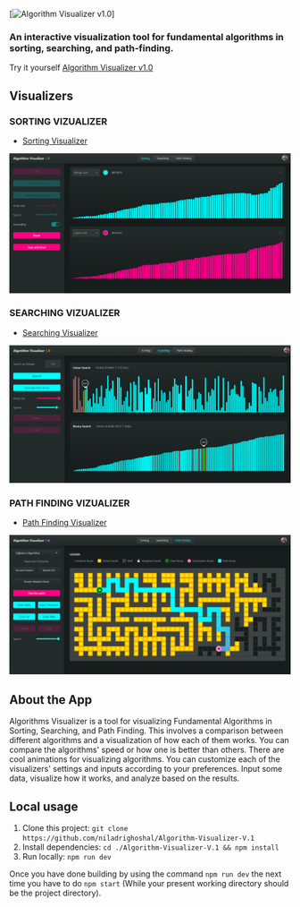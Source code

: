 [![Algorithm Visualizer v1.0](./public/Algorithm-visualizer-banner.gif)]

### An interactive visualization tool for fundamental algorithms in sorting, searching, and path-finding.

Try it yourself [Algorithm Visualizer v1.0](https://ng-algorithm-visualizer.netlify.app{:target="_blank"})

## Visualizers
  ### SORTING VIZUALIZER ###

- [Sorting Visualizer](https://ng-algorithm-visualizer.netlify.app/sorting)

[![Sorting Visualizer](./public/sorting_banner.png)](https://ng-algorithm-visualizer.netlify.app/sorting)

  ### SEARCHING VIZUALIZER ###

- [Searching Visualizer](https://ng-algorithm-visualizer.netlify.app/searching)

[![Searching Visualizer](./public/searching_banner.png)](https://ng-algorithm-visualizer.netlify.app/searching)

  ### PATH FINDING VIZUALIZER ###

- [Path Finding Visualizer](https://ng-algorithm-visualizer.netlify.app/path-finding)

[![Path Finding Visualizer](./public/path_finding_banner.png)](https://ng-algorithm-visualizer.netlify.app/path-finding)


## About the App

Algorithms Visualizer is a tool for visualizing Fundamental Algorithms in Sorting, Searching, and Path Finding. This involves a comparison between different algorithms and a visualization of how each of them works. You can compare the algorithms' speed or how one is better than others. There are cool animations for visualizing algorithms. You can customize each of the visualizers' settings and inputs according to your preferences. Input some data, visualize how it works, and analyze based on the results.

## Local usage

1. Clone this project: ```git clone https://github.com/niladrighoshal/Algorithm-Visualizer-V.1```
2. Install dependencies: ```cd ./Algorithm-Visualizer-V.1 && npm install```
3. Run locally: ```npm run dev```

Once you have done building by using the command  ```npm run dev``` the next time you have to do ```npm start``` (While your present working directory should be the project directory).
